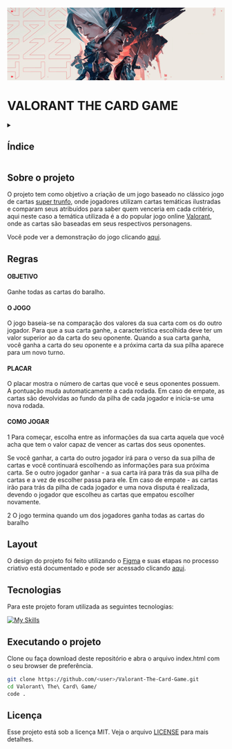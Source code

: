 ![valorant banner](./assets/images/valorant%20banner2.png "Valorant Banner")

<h1>VALORANT THE CARD GAME</h1>

<details>
  <summary>
    <h2>Índice</h2>
  </summary>

- [Sobre o projeto](#sobre-o-projeto)
- [Regras](#regras)
- [Layout](#layout)
- [Tecnologias](#tecnologias)
- [Executando o projeto](#executando-o-projeto)
- [Licença](#licença)
</details>

## Sobre o projeto

O projeto tem como objetivo a criação de um jogo baseado no clássico jogo de cartas [super trunfo](https://pt.wikipedia.org/wiki/Super_Trunfo), onde jogadores utilizam cartas temáticas ilustradas e comparam seus atribuídos para saber quem venceria em cada critério, aqui neste caso a temática utilizada é a do popular jogo online [Valorant](https://playvalorant.com/pt-br/), onde as cartas são baseadas em seus respectivos personagens.

Você pode ver a demonstração do jogo clicando [aqui](https://jefersonsilva01.github.io/Valorant-The-Card-Game/).

## Regras

<h4>OBJETIVO</h4>

Ganhe todas as cartas do baralho.

<h4>O JOGO</h4>

O jogo baseia-se na comparação dos valores da sua carta com os do outro jogador. Para que a sua carta ganhe, a característica escolhida deve ter um valor superior ao da carta do seu oponente.
Quando a sua carta ganha, você ganha a carta do seu oponente e a próxima carta da sua pilha aparece para um novo turno.

<h4>PLACAR</h4>

O placar mostra o número de cartas que você e seus oponentes possuem. A pontuação muda automaticamente a cada rodada.
Em caso de empate, as cartas são devolvidas ao fundo da pilha de cada jogador e inicia-se uma nova rodada.

<h4>COMO JOGAR</h4>

1 Para começar, escolha entre as informações da sua carta aquela que você acha que tem o valor capaz de vencer as cartas dos seus oponentes.

Se você ganhar, a carta do outro jogador irá para o verso da sua pilha de cartas e você continuará escolhendo as informações para sua próxima carta.
Se o outro jogador ganhar - a sua carta irá para trás da sua pilha de cartas e a vez de escolher passa para ele.
Em caso de empate - as cartas irão para trás da pilha de cada jogador e uma nova disputa é realizada, devendo o jogador que escolheu as cartas que empatou escolher novamente.

2 O jogo termina quando um dos jogadores ganha todas as cartas do baralho

## Layout

O design do projeto foi feito utilizando o [Figma](https://www.figma.com/) e suas etapas no processo criativo está documentado e pode ser acessado clicando [aqui](https://www.figma.com/file/Axh7rQRFZNxosyKM2EiIa1/VALORANT---THE-CARD-GAME?type=design&node-id=2-4&mode=design).

## Tecnologias

Para este projeto foram utilizada as seguintes tecnologias:

[![My Skills](https://skillicons.dev/icons?i=vscode,html,css,js,git,github,figma,jasmine)](https://skillicons.dev)

## Executando o projeto

Clone ou faça download deste repositório e abra o arquivo index.html com o seu browser de preferência.

```bash
git clone https://github.com/<user>/Valorant-The-Card-Game.git
cd Valorant\ The\ Card\ Game/
code .
```

## Licença

Esse projeto está sob a licença MIT. Veja o arquivo [LICENSE](https://github.com/jefersonsilva01/Valorant-The-Card-Game/blob/main/LICENSE) para mais detalhes.
